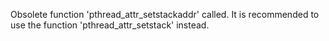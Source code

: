 Obsolete function 'pthread_attr_setstackaddr' called. It is recommended to use the function 'pthread_attr_setstack' instead.